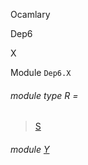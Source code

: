 Ocamlary

Dep6

X

Module `Dep6.X`

<a id="module-type-R"></a>

###### module type R =

> [S](Ocamlary.Dep6.module-type-S.md)

<a id="module-Y"></a>

###### module [Y](Ocamlary.Dep6.X.Y.md)
